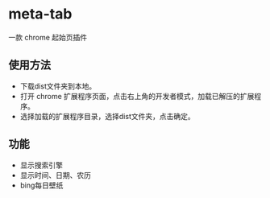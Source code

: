 # meta-tab

一款 chrome 起始页插件

## 使用方法

- 下载dist文件夹到本地。
- 打开 chrome 扩展程序页面，点击右上角的开发者模式，加载已解压的扩展程序。
- 选择加载的扩展程序目录，选择dist文件夹，点击确定。

## 功能

- 显示搜索引擎
- 显示时间、日期、农历
- bing每日壁纸
